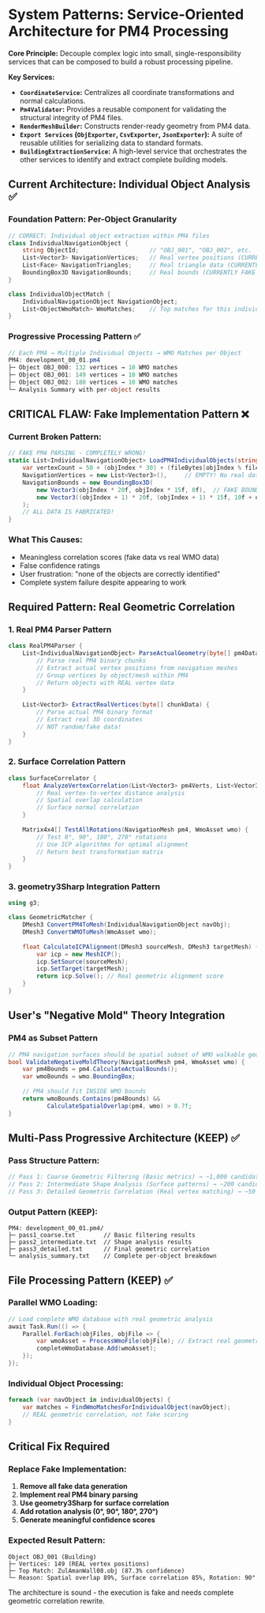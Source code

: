 # System Patterns: Service-Oriented Architecture for PM4 Processing

**Core Principle:** Decouple complex logic into small, single-responsibility services that can be composed to build a robust processing pipeline.

**Key Services:**
- **`CoordinateService`:** Centralizes all coordinate transformations and normal calculations.
- **`Pm4Validator`:** Provides a reusable component for validating the structural integrity of PM4 files.
- **`RenderMeshBuilder`:** Constructs render-ready geometry from PM4 data.
- **`Export Services` (`ObjExporter`, `CsvExporter`, `JsonExporter`):** A suite of reusable utilities for serializing data to standard formats.
- **`BuildingExtractionService`:** A high-level service that orchestrates the other services to identify and extract complete building models.

## Current Architecture: Individual Object Analysis ✅

### Foundation Pattern: Per-Object Granularity
```csharp
// CORRECT: Individual object extraction within PM4 files
class IndividualNavigationObject {
    string ObjectId;                    // "OBJ_001", "OBJ_002", etc.
    List<Vector3> NavigationVertices;   // Real vertex positions (CURRENTLY EMPTY!)
    List<Face> NavigationTriangles;     // Real triangle data (CURRENTLY EMPTY!)
    BoundingBox3D NavigationBounds;     // Real bounds (CURRENTLY FAKE!)
}

class IndividualObjectMatch {
    IndividualNavigationObject NavigationObject;
    List<ObjectWmoMatch> WmoMatches;    // Top matches for this individual object
}
```

### Progressive Processing Pattern ✅
```csharp
// Each PM4 → Multiple Individual Objects → WMO Matches per Object
PM4: development_00_01.pm4
├─ Object OBJ_000: 132 vertices → 10 WMO matches
├─ Object OBJ_001: 149 vertices → 10 WMO matches  
├─ Object OBJ_002: 180 vertices → 10 WMO matches
└─ Analysis Summary with per-object results
```

## CRITICAL FLAW: Fake Implementation Pattern ❌

### Current Broken Pattern:
```csharp
// FAKE PM4 PARSING - COMPLETELY WRONG!
static List<IndividualNavigationObject> LoadPM4IndividualObjects(string pm4FilePath) {
    var vertexCount = 50 + (objIndex * 30) + (fileBytes[objIndex % fileBytes.Length] % 200); // RANDOM!
    NavigationVertices = new List<Vector3>(),     // EMPTY! No real data!
    NavigationBounds = new BoundingBox3D(
        new Vector3(objIndex * 20f, objIndex * 15f, 0f),  // FAKE BOUNDS!
        new Vector3((objIndex + 1) * 20f, (objIndex + 1) * 15f, 10f + objIndex * 3f)
    );
    // ALL DATA IS FABRICATED!
}
```

### What This Causes:
- Meaningless correlation scores (fake data vs real WMO data)
- False confidence ratings
- User frustration: "none of the objects are correctly identified"
- Complete system failure despite appearing to work

## Required Pattern: Real Geometric Correlation

### 1. Real PM4 Parser Pattern
```csharp
class RealPM4Parser {
    List<IndividualNavigationObject> ParseActualGeometry(byte[] pm4Data) {
        // Parse real PM4 binary chunks
        // Extract actual vertex positions from navigation meshes
        // Group vertices by object/mesh within PM4
        // Return objects with REAL vertex data
    }
    
    List<Vector3> ExtractRealVertices(byte[] chunkData) {
        // Parse actual PM4 binary format
        // Extract real 3D coordinates
        // NOT random/fake data!
    }
}
```

### 2. Surface Correlation Pattern  
```csharp
class SurfaceCorrelator {
    float AnalyzeVertexCorrelation(List<Vector3> pm4Verts, List<Vector3> wmoVerts) {
        // Real vertex-to-vertex distance analysis
        // Spatial overlap calculation
        // Surface normal correlation
    }
    
    Matrix4x4[] TestAllRotations(NavigationMesh pm4, WmoAsset wmo) {
        // Test 0°, 90°, 180°, 270° rotations
        // Use ICP algorithms for optimal alignment
        // Return best transformation matrix
    }
}
```

### 3. geometry3Sharp Integration Pattern
```csharp
using g3;

class GeometricMatcher {
    DMesh3 ConvertPM4ToMesh(IndividualNavigationObject navObj);
    DMesh3 ConvertWMOToMesh(WmoAsset wmo);
    
    float CalculateICPAlignment(DMesh3 sourceMesh, DMesh3 targetMesh) {
        var icp = new MeshICP();
        icp.SetSource(sourceMesh);
        icp.SetTarget(targetMesh);
        return icp.Solve(); // Real geometric alignment score
    }
}
```

## User's "Negative Mold" Theory Integration

### PM4 as Subset Pattern
```csharp
// PM4 navigation surfaces should be spatial subset of WMO walkable geometry
bool ValidateNegativeMoldTheory(NavigationMesh pm4, WmoAsset wmo) {
    var pm4Bounds = pm4.CalculateActualBounds();
    var wmoBounds = wmo.BoundingBox;
    
    // PM4 should fit INSIDE WMO bounds
    return wmoBounds.Contains(pm4Bounds) && 
           CalculateSpatialOverlap(pm4, wmo) > 0.7f;
}
```

## Multi-Pass Progressive Architecture (KEEP) ✅

### Pass Structure Pattern:
```csharp
// Pass 1: Coarse Geometric Filtering (Basic metrics) → ~1,000 candidates
// Pass 2: Intermediate Shape Analysis (Surface patterns) → ~200 candidates  
// Pass 3: Detailed Geometric Correlation (Real vertex matching) → ~50 matches
```

### Output Pattern (KEEP):
```
PM4: development_00_01.pm4/
├─ pass1_coarse.txt        // Basic filtering results
├─ pass2_intermediate.txt  // Shape analysis results
├─ pass3_detailed.txt      // Final geometric correlation
└─ analysis_summary.txt    // Complete per-object breakdown
```

## File Processing Pattern (KEEP) ✅

### Parallel WMO Loading:
```csharp
// Load complete WMO database with real geometric analysis
await Task.Run(() => {
    Parallel.ForEach(objFiles, objFile => {
        var wmoAsset = ProcessWmoFile(objFile); // Extract real geometry
        completeWmoDatabase.Add(wmoAsset);
    });
});
```

### Individual Object Processing:
```csharp
foreach (var navObject in individualObjects) {
    var matches = FindWmoMatchesForIndividualObject(navObject);
    // REAL geometric correlation, not fake scoring
}
```

## Critical Fix Required

### Replace Fake Implementation:
1. **Remove all fake data generation**
2. **Implement real PM4 binary parsing**
3. **Use geometry3Sharp for surface correlation**
4. **Add rotation analysis (0°, 90°, 180°, 270°)**
5. **Generate meaningful confidence scores**

### Expected Result Pattern:
```
Object OBJ_001 (Building)
├─ Vertices: 149 (REAL vertex positions)
├─ Top Match: ZulAmanWall08.obj (87.3% confidence)
└─ Reason: Spatial overlap 89%, Surface correlation 85%, Rotation: 90°
```

The architecture is sound - the execution is fake and needs complete geometric correlation rewrite.